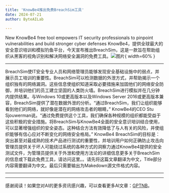 ```yaml
---
title: 'KnowBe4推出免费BreachSim工具'
date: 2024-07-21
author: ByteAILab

---
```


New KnowBe4 free tool empowers IT security professionals to pinpoint vulnerabilities and build stronger cyber defenses KnowBe4，提供全球最大的安全意识培训和模拟钓鱼平台，今天宣布推出BreachSim，这是一款旨在帮助组织从黑客的视角识别和解决网络安全漏洞的免费工具。![图片](https://ai-techpark.com/wp-content/uploads/2024/07/KnowBe-960x540.jpg){ width=60% }

---
 BreachSim使IT安全专业人员和网络管理员能够发现安全基础设施中的弱点，并展示员工培训的重要性。BreachSim可以检测数据的外泄方式，并帮助揭示一个组织独有的网络漏洞。这些信息使组织知道采取必要措施来加固他们的网络安全防御，并培训他们的员工建立坚固的人类防火墙。BreachSim进行模拟并在几分钟内提供结果。与Windows 10或更高版本以及Windows Server 2016或更高版本兼容，BreachSim提供了潜在数据外泄的分析。“通过BreachSim，我们让组织能够看到他们的网络，就好像是潜在的网络攻击者的眼睛，” KnowBe4的CEO Stu Sjouwerman说。“通过免费提供这个工具，我们确保各种规模的组织都能受益于这些积极的安全措施。将BreachSim与KnowBe4全面的安全意识培训结合使用，可以显著增强组织的安全姿态。这种结合方法有效降低了与人有关的风险，并使组织能够有信心应对不断变化的网络安全格局。” KnowBe4 BreachSim的目标是：突出甚至对最成熟的技术产品进行测试的重要性，并培训用户如何正确防止攻击向管理员提供关于坏人可能绕过系统的各种方式的洞察力通过KnowBe4提供的安全测试文件，为管理员提供关于外泄和使用方法论的详细信息更多关于BreachSim的信息或下载此免费工具，请访问这里。。请先将这篇文章翻译为中文，Title部分内容需要翻译为中文。最后只需要输出为Makedown源文件格式内容。

---
---
感谢阅读！如果您对AI的更多资讯感兴趣，可以查看更多AI文章：[GPTNB](https://gptnb.com)。